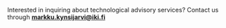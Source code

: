 Interested in inquiring about technological advisory services? Contact us through **markku.kynsijarvi@iki.fi**
